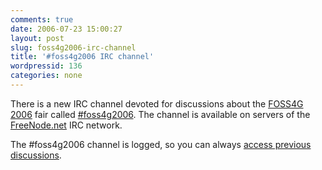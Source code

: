 ```yaml
---
comments: true
date: 2006-07-23 15:00:27
layout: post
slug: foss4g2006-irc-channel
title: '#foss4g2006 IRC channel'
wordpressid: 136
categories: none
---
```


There is a new IRC channel devoted for discussions about the [FOSS4G 2006](http://www.foss4g2006.org/) fair called [#foss4g2006](irc://irc.freenode.net/foss4g2006).  The channel is available on servers of the [FreeNode.net](http://freenode.net) IRC network.






The #foss4g2006 channel is logged, so you can always [access previous discussions](http://logs.qgis.org/foss4g2006/).

